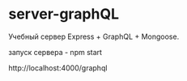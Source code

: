 # server-graphQL
Учебный сервер Express + GraphQL + Mongoose.

запуск сервера - npm start

http://localhost:4000/graphql